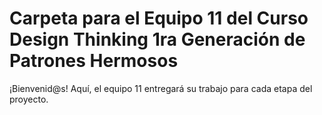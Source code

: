 # Carpeta para el Equipo 11 del Curso Design Thinking 1ra Generación de Patrones Hermosos

¡Bienvenid@s!
Aquí, el equipo 11 entregará su trabajo para cada etapa del proyecto.
